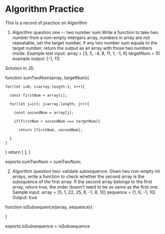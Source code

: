 # Algorithm Practice
This is a record of practice on Algorithm


1. Algorithm question one -- two number sum
Write a function to take two number from a non-empty intergers array, numbers in array are not repeatable, set the target number, if any two number sum equals to the target number, return the output as an array with those two numbers inside. Example test input: 
array = [3, 5, -4, 8, 11, 1, -1, 6]
targetNum = 10
example output: [-1, 11]

Solution in JS: 

function sumTwoNum(array, targetNum){

    for(let i=0; i<array.length-1; i++){ 
  
      const firstNum = array[i];   
    
      for(let j=i+1; j<array.length; j++){  
    
        const secondNum = array[j];      
      
        if(firstNum + secondNum === targetNum){  
      
          return [firstNum, secondNum];
        
      }
    }
  } 
    return [ ]; 
}

exports.sumTwoNum = sumTwoNum;





2. Algorithm question two: validate subsequence. Given two non-empty int arrays, write a function to check whether the second array is the subsquence of the first array. If the second array belongs to the first array, return true, the order doesn't need to be as same as the first one. 
Sample input: 
array = [5, 1, 22, 25, 6, -1, 8, 10]
sequence = [1, 6, -1, 10]
Output: true

function isSubsequence(array, sequence){


}

exports.isSubsequence = isSubsequence
